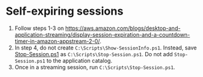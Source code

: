 # Self-expiring sessions
1. Follow steps 1-3 on https://aws.amazon.com/blogs/desktop-and-application-streaming/display-session-expiration-and-a-countdown-timer-in-amazon-appstream-2-0/.
2. In step 4, do not create `C:\Scripts\Show-SessionInfo.ps1`.
   Instead, save [Stop-Session.ps1](/raw/self-expiration/source/Stop-Session.ps1) as `C:\Scripts\Stop-Session.ps1`.
   Do not add `Stop-Session.ps1` to the application catalog.
3. Once in a streaming session, run `C:\Scripts\Stop-Session.ps1`.